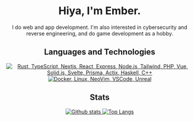 <h1 align="center">Hiya, I'm Ember.</h1>
<p align="center">I do web and app development. I'm also interested in cybersecurity and reverse engineering, and do game development as a hobby.</p>

<h2 align="center">Languages and Technologies</h2>
<p align="center">
  <a href="#">
    <img src="https://skillicons.dev/icons?i=rust,ts,nextjs,react,express,nodejs,tailwind,php,vue,solidjs,svelte,prisma,actix,haskell,cpp" alt="Rust, TypeScript, Nextjs, React, Express, Node.js, Tailwind, PHP, Vue, Solid.js, Svelte, Prisma, Actix, Haskell, C++" />
    <img src="https://skillicons.dev/icons?i=docker,linux,neovim,vscode,unreal" alt="Docker, Linux, NeoVim, VSCode, Unreal" />
    
  </a>
</p>

<h2 align="center">Stats</h2>
<p align="center"><a href="#">
    <img src="https://github-readme-stats.vercel.app/api?username=EmberHext&theme=aura_dark&show_icons=true&hide_rank=true&custom_title=Stats&count_private=true&hide_border=true&hide=issues&line_height=24&bg_color=0d1117" alt="Github stats" />
    <img src="https://github-readme-stats.vercel.app/api/top-langs/?username=EmberHext&layout=compact&theme=aura_dark&count_private=true&hide_border=true&bg_color=0d1117" alt="Top Langs">
</a></p>
